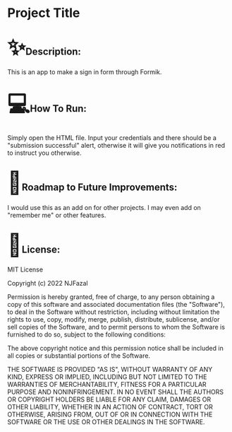 <!DOCTYPE html>
<html>
    <body>
        <h1>Project Title</h1>
        <h2><span style='font-size:50px;'>&#10024;</span>Description:</h2>
        <p>This is an app to make a sign in form through Formik.</p>
        <h2><span style='font-size:50px;'>&#128187;</span>How To Run:</h2>
        <p>Simply open the HTML file. Input your credentials and there should be a "submission successful" alert, otherwise it will give you notifications in red to instruct you otherwise.</p>
        <h2><span style='font-size:50px;'>&#128679;</span>Roadmap to Future Improvements:</h2>
        <p>I would use this as an add on for other projects. I may even add on "remember me" or other features.</p>
        <h2><span style='font-size:50px;'>&#128220;</span>License:</h2>
<p>MIT License<br /></p> 

<p>Copyright (c) 2022 NJFazal<br /></p>



<p>Permission is hereby granted, free of charge, to any person obtaining a copy
of this software and associated documentation files (the "Software"), to deal
in the Software without restriction, including without limitation the rights
to use, copy, modify, merge, publish, distribute, sublicense, and/or sell
copies of the Software, and to permit persons to whom the Software is
furnished to do so, subject to the following conditions:<br /></p>


<p>The above copyright notice and this permission notice shall be included in all
copies or substantial portions of the Software.<br /></p>

<p>THE SOFTWARE IS PROVIDED "AS IS", WITHOUT WARRANTY OF ANY KIND, EXPRESS OR
IMPLIED, INCLUDING BUT NOT LIMITED TO THE WARRANTIES OF MERCHANTABILITY,
FITNESS FOR A PARTICULAR PURPOSE AND NONINFRINGEMENT. IN NO EVENT SHALL THE
AUTHORS OR COPYRIGHT HOLDERS BE LIABLE FOR ANY CLAIM, DAMAGES OR OTHER
LIABILITY, WHETHER IN AN ACTION OF CONTRACT, TORT OR OTHERWISE, ARISING FROM,
OUT OF OR IN CONNECTION WITH THE SOFTWARE OR THE USE OR OTHER DEALINGS IN THE
SOFTWARE.</p>
    </body>
</html>
